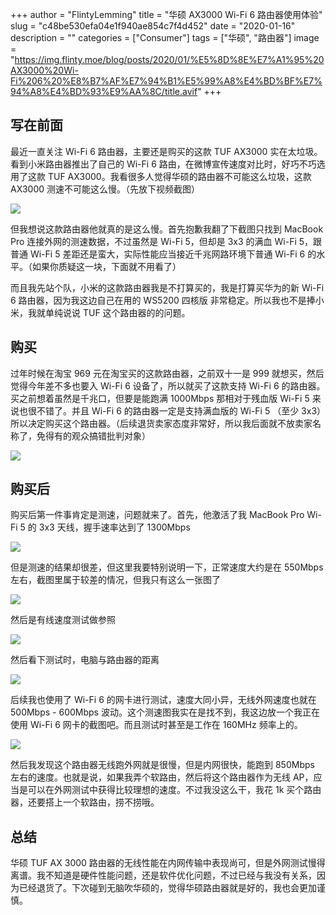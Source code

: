 +++
author = "FlintyLemming"
title = "华硕 AX3000 Wi-Fi 6 路由器使用体验"
slug = "c48be530efa04e1f940ae854c7f4d452"
date = "2020-01-16"
description = ""
categories = ["Consumer"]
tags = ["华硕", "路由器"]
image = "https://img.flinty.moe/blog/posts/2020/01/%E5%8D%8E%E7%A1%95%20AX3000%20Wi-Fi%206%20%E8%B7%AF%E7%94%B1%E5%99%A8%E4%BD%BF%E7%94%A8%E4%BD%93%E9%AA%8C/title.avif"
+++

## 写在前面

最近一直关注 Wi-Fi 6 路由器，主要还是购买的这款 TUF AX3000 实在太垃圾。看到小米路由器推出了自己的 Wi-Fi 6 路由，在微博宣传速度对比时，好巧不巧选用了这款 TUF AX3000。我看很多人觉得华硕的路由器不可能这么垃圾，这款 AX3000 测速不可能这么慢。（先放下视频截图）

![](https://img.flinty.moe/blog/posts/2020/01/%E5%8D%8E%E7%A1%95%20AX3000%20Wi-Fi%206%20%E8%B7%AF%E7%94%B1%E5%99%A8%E4%BD%BF%E7%94%A8%E4%BD%93%E9%AA%8C/1.avif)

但我想说这款路由器他就真的是这么慢。首先抱歉我翻了下截图只找到 MacBook Pro 连接外网的测速数据，不过虽然是 Wi-Fi 5，但却是 3x3 的满血 Wi-Fi 5，跟普通 Wi-Fi 5 差距还是蛮大，实际性能应当接近千兆网路环境下普通 Wi-Fi 6 的水平。（如果你质疑这一块，下面就不用看了）

而且我先站个队，小米的这款路由器我是不打算买的，我是打算买华为的新 Wi-Fi 6 路由器，因为我这边自己在用的 WS5200 四核版 非常稳定。所以我也不是捧小米，我就单纯说说 TUF 这个路由器的的问题。

## 购买

过年时候在淘宝 969 元在淘宝买的这款路由器，之前双十一是 999 就想买，然后觉得今年差不多也要入 Wi-Fi 6 设备了，所以就买了这款支持 Wi-Fi 6 的路由器。买之前想着虽然是千兆口，但要是能跑满 1000Mbps 那相对于残血版 Wi-Fi 5 来说也很不错了。并且 Wi-Fi 6 的路由器一定是支持满血版的 Wi-Fi 5 （至少 3x3）所以决定购买这个路由器。（后续退货卖家态度非常好，所以我后面就不放卖家名称了，免得有的观众搞错批判对象）

![](https://img.flinty.moe/blog/posts/2020/01/%E5%8D%8E%E7%A1%95%20AX3000%20Wi-Fi%206%20%E8%B7%AF%E7%94%B1%E5%99%A8%E4%BD%BF%E7%94%A8%E4%BD%93%E9%AA%8C/2.avif)

## 购买后

购买后第一件事肯定是测速，问题就来了。首先，他激活了我 MacBook Pro Wi-Fi 5 的 3x3 天线，握手速率达到了 1300Mbps

![](https://img.flinty.moe/blog/posts/2020/01/%E5%8D%8E%E7%A1%95%20AX3000%20Wi-Fi%206%20%E8%B7%AF%E7%94%B1%E5%99%A8%E4%BD%BF%E7%94%A8%E4%BD%93%E9%AA%8C/3.avif)

但是测速的结果却很差，但这里我要特别说明一下，正常速度大约是在 550Mbps 左右，截图里属于较差的情况，但我只有这么一张图了

![](https://img.flinty.moe/blog/posts/2020/01/%E5%8D%8E%E7%A1%95%20AX3000%20Wi-Fi%206%20%E8%B7%AF%E7%94%B1%E5%99%A8%E4%BD%BF%E7%94%A8%E4%BD%93%E9%AA%8C/4.avif)

然后是有线速度测试做参照

![](https://img.flinty.moe/blog/posts/2020/01/%E5%8D%8E%E7%A1%95%20AX3000%20Wi-Fi%206%20%E8%B7%AF%E7%94%B1%E5%99%A8%E4%BD%BF%E7%94%A8%E4%BD%93%E9%AA%8C/5.avif)

然后看下测试时，电脑与路由器的距离

![](https://img.flinty.moe/blog/posts/2020/01/%E5%8D%8E%E7%A1%95%20AX3000%20Wi-Fi%206%20%E8%B7%AF%E7%94%B1%E5%99%A8%E4%BD%BF%E7%94%A8%E4%BD%93%E9%AA%8C/6.avif)

后续我也使用了 Wi-Fi 6 的网卡进行测试，速度大同小异，无线外网速度也就在 500Mbps - 600Mbps 波动。这个测速图我实在是找不到，我这边放一个我正在使用 Wi-Fi 6 网卡的截图吧。而且测试时甚至是工作在 160MHz 频率上的。

![](https://img.flinty.moe/blog/posts/2020/01/%E5%8D%8E%E7%A1%95%20AX3000%20Wi-Fi%206%20%E8%B7%AF%E7%94%B1%E5%99%A8%E4%BD%BF%E7%94%A8%E4%BD%93%E9%AA%8C/7.avif)

然后我发现这个路由器无线跑外网就是很慢，但是内网很快，能跑到 850Mbps 左右的速度。也就是说，如果我弄个软路由，然后将这个路由器作为无线 AP，应当是可以在外网测试中获得比较理想的速度。不过我没这么干，我花 1k 买个路由器，还要搭上一个软路由，捞不捞哦。

## 总结

华硕 TUF AX 3000 路由器的无线性能在内网传输中表现尚可，但是外网测试慢得离谱。我不知道是硬件性能问题，还是软件优化问题，不过已经与我没有关系，因为已经退货了。下次碰到无脑吹华硕的，觉得华硕路由器就是好的，我也会更加谨慎。